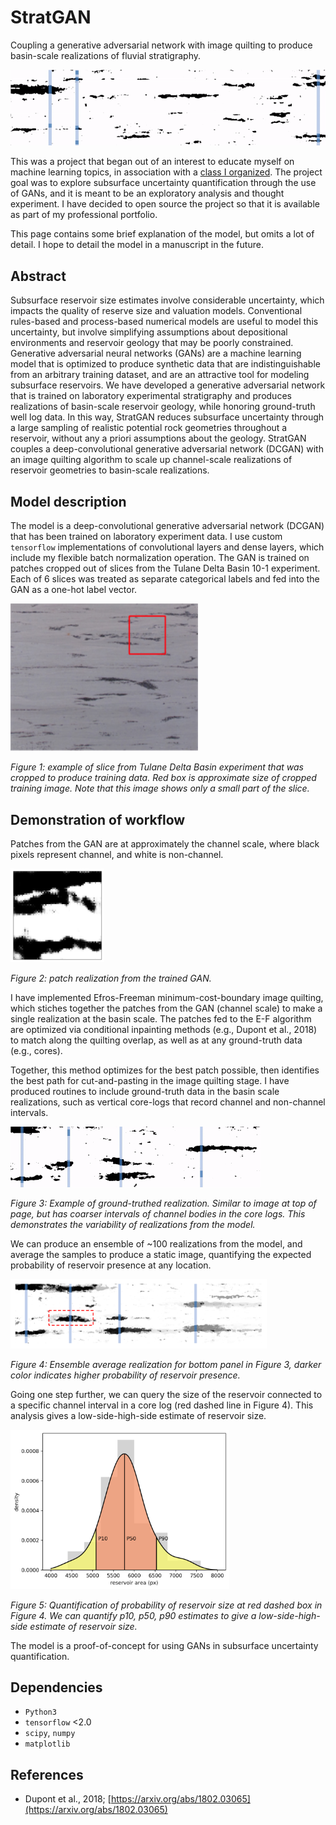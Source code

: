 # StratGAN

Coupling a generative adversarial network with image quilting to produce basin-scale realizations of fluvial stratigraphy.

<img src="https://github.com/amoodie/stratgan/blob/master/private/basin_demo_fine.gif" alt="basin_demo_fine_gif">


This was a project that began out of an interest to educate myself on machine learning topics, in association with a [class I organized](http://andrewjmoodie.com/2018/12/machine-learning-seminar/).
The project goal was to explore subsurface uncertainty quantification through the use of GANs, and it is meant to be an exploratory analysis and thought experiment.
I have decided to open source the project so that it is available as part of my professional portfolio.

This page contains some brief explanation of the model, but omits a lot of detail.
I hope to detail the model in a manuscript in the future. 

## Abstract
Subsurface reservoir size estimates involve considerable uncertainty, which impacts the quality of  reserve size and valuation models.
Conventional rules-based and process-based numerical models are useful to model this uncertainty, but involve simplifying assumptions about depositional environments and reservoir geology that may be poorly constrained.
Generative adversarial neural networks (GANs) are a machine learning model that is optimized to produce synthetic data that are indistinguishable from an arbitrary training dataset, and are an attractive tool for modeling subsurface reservoirs.
We have developed a generative adversarial network that is trained on laboratory experimental stratigraphy and produces realizations of basin-scale reservoir geology, while honoring ground-truth well log data. 
In this way, StratGAN reduces subsurface uncertainty through a large sampling of realistic potential rock geometries throughout a reservoir, without any a priori assumptions about the geology.
StratGAN couples a deep-convolutional generative adversarial network (DCGAN) with an image quilting algorithm to scale up channel-scale realizations of reservoir geometries to basin-scale realizations.


## Model description
The model is a deep-convolutional generative adversarial network (DCGAN) that has been trained on laboratory experiment data. 
I use custom `tensorflow` implementations of convolutional layers and dense layers, which include my flexible batch normalization operation.
The GAN is trained on patches cropped out of slices from the Tulane Delta Basin 10-1 experiment.
Each of 6 slices was treated as separate categorical labels and fed into the GAN as a one-hot label vector.

<img src="https://github.com/amoodie/stratgan/blob/master/private/tulane_slice.png" alt="patch_demo" width=300>

*Figure 1: example of slice from Tulane Delta Basin experiment that was cropped to produce training data. Red box is approximate size of cropped training image. Note that this image shows only a small part of the slice.*



## Demonstration of workflow

Patches from the GAN are at approximately the channel scale, where black pixels represent channel, and white is non-channel.

<img src="https://github.com/amoodie/stratgan/blob/master/private/logo.png" alt="patch_demo" width=150>

*Figure 2: patch realization from the trained GAN.*

I have implemented Efros-Freeman minimum-cost-boundary image quilting, which stiches together the patches from the GAN (channel scale) to make a single realization at the basin scale. 
The patches fed to the E-F algorithm are optimized via conditional inpainting methods (e.g., Dupont et al., 2018) to match along the quilting overlap, as well as at any ground-truth data (e.g., cores).

Together, this method optimizes for the best patch possible, then identifies the best path for cut-and-pasting in the image quilting stage.
I have produced routines to include ground-truth data in the basin scale realizations, such as vertical core-logs that record channel and non-channel intervals.

<img src="https://github.com/amoodie/stratgan/blob/master/private/basin_demo.gif" alt="basin_demo_gif" width=400>

*Figure 3: Example of ground-truthed realization. Similar to image at top of page, but has coarser intervals of channel bodies in the core logs. This demonstrates the variability of realizations from the model.*

We can produce an ensemble of \~100 realizations from the model, and average the samples to produce a static image, quantifying the expected probability of reservoir presence at any location. 

<img src="https://github.com/amoodie/stratgan/blob/master/private/mean_array_map.png" alt="mean_array_map" width=410>

*Figure 4: Ensemble average realization for bottom panel in Figure 3, darker color indicates higher probability of reservoir presence.*

Going one step further, we can query the size of the reservoir connected to a specific channel interval in a core log (red dashed line in Figure 4).
This analysis gives a low-side-high-side estimate of reservoir size.

<img src="https://github.com/amoodie/stratgan/blob/master/private/example_size_dist_density.png" alt="lowsidehighside" width=350>

*Figure 5: Quantification of probability of reservoir size at red dashed box in Figure 4. We can quantify p10, p50, p90 estimates to give a low-side-high-side estimate of reservoir size.*

The model is a proof-of-concept for using GANs in subsurface uncertainty quantification. 


## Dependencies
 * `Python3`
 * `tensorflow` <2.0
 * `scipy`, `numpy`
 * `matplotlib`


## References
* Dupont et al., 2018; [https://arxiv.org/abs/1802.03065](https://arxiv.org/abs/1802.03065)
